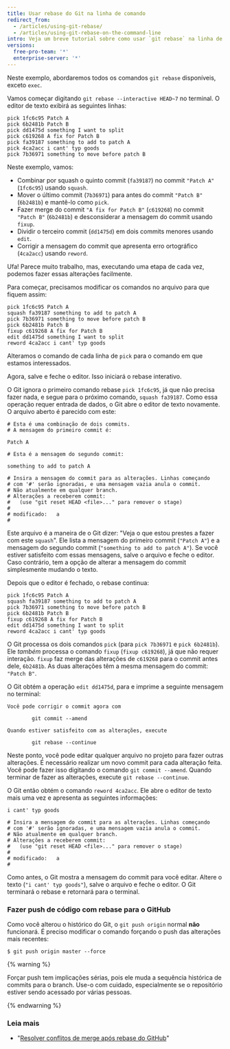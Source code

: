 ```yaml
---
title: Usar rebase do Git na linha de comando
redirect_from:
  - /articles/using-git-rebase/
  - /articles/using-git-rebase-on-the-command-line
intro: Veja um breve tutorial sobre como usar `git rebase` na linha de comando.
versions:
  free-pro-team: '*'
  enterprise-server: '*'
---
```


Neste exemplo, abordaremos todos os comandos `git rebase` disponíveis, exceto `exec`.

Vamos começar digitando `git rebase --interactive HEAD~7` no terminal. O editor de texto exibirá as seguintes linhas:

```
pick 1fc6c95 Patch A
pick 6b2481b Patch B
pick dd1475d something I want to split
pick c619268 A fix for Patch B
pick fa39187 something to add to patch A
pick 4ca2acc i cant' typ goods
pick 7b36971 something to move before patch B
```

Neste exemplo, vamos:

* Combinar por squash o quinto commit (`fa39187`) no commit `"Patch A"` (`1fc6c95`) usando `squash`.
* Mover o último commit (`7b36971`) para antes do commit `"Patch B"` (`6b2481b`) e mantê-lo como `pick`.
* Fazer merge do commit `"A fix for Patch B"` (`c619268`) no commit `"Patch B"` (`6b2481b`) e desconsiderar a mensagem do commit usando `fixup`.
* Dividir o terceiro commit (`dd1475d`) em dois commits menores usando `edit`.
* Corrigir a mensagem do commit que apresenta erro ortográfico (`4ca2acc`) usando `reword`.

Ufa! Parece muito trabalho, mas, executando uma etapa de cada vez, podemos fazer essas alterações facilmente.

Para começar, precisamos modificar os comandos no arquivo para que fiquem assim:

```
pick 1fc6c95 Patch A
squash fa39187 something to add to patch A
pick 7b36971 something to move before patch B
pick 6b2481b Patch B
fixup c619268 A fix for Patch B
edit dd1475d something I want to split
reword 4ca2acc i cant' typ goods
```

Alteramos o comando de cada linha de `pick` para o comando em que estamos interessados.

Agora, salve e feche o editor. Isso iniciará o rebase interativo.

O Git ignora o primeiro comando rebase `pick 1fc6c95`, já que não precisa fazer nada, e segue para o próximo comando, `squash fa39187`. Como essa operação requer entrada de dados, o Git abre o editor de texto novamente. O arquivo aberto é parecido com este:

```
# Esta é uma combinação de dois commits.
# A mensagem do primeiro commit é:

Patch A

# Esta é a mensagem do segundo commit:

something to add to patch A

# Insira a mensagem do commit para as alterações. Linhas começando
# com '#' serão ignoradas, e uma mensagem vazia anula o commit.
# Não atualmente em qualquer branch.
# Alterações a receberem commit:
#   (use "git reset HEAD <file>..." para remover o stage)
#
# modificado:   a
#
```

Este arquivo é a maneira de o Git dizer: "Veja o que estou prestes a fazer com este `squash`". Ele lista a mensagem do primeiro commit (`"Patch A"`) e a mensagem do segundo commit (`"something to add to patch A"`). Se você estiver satisfeito com essas mensagens, salve o arquivo e feche o editor. Caso contrário, tem a opção de alterar a mensagem do commit simplesmente mudando o texto.

Depois que o editor é fechado, o rebase continua:

```
pick 1fc6c95 Patch A
squash fa39187 something to add to patch A
pick 7b36971 something to move before patch B
pick 6b2481b Patch B
fixup c619268 A fix for Patch B
edit dd1475d something I want to split
reword 4ca2acc i cant' typ goods
```

O Git processa os dois comandos `pick` (para `pick 7b36971` e `pick 6b2481b`). Ele *também* processa o comando `fixup` (`fixup c619268`), já que não requer interação. `fixup` faz merge das alterações de `c619268` para o commit antes dele, `6b2481b`. As duas alterações têm a mesma mensagem do commit: `"Patch B"`.

O Git obtém a operação `edit dd1475d`, para e imprime a seguinte mensagem no terminal:

```shell
Você pode corrigir o commit agora com

        git commit --amend

Quando estiver satisfeito com as alterações, execute

        git rebase --continue
```

Neste ponto, você pode editar qualquer arquivo no projeto para fazer outras alterações. É necessário realizar um novo commit para cada alteração feita. Você pode fazer isso digitando o comando `git commit --amend`. Quando terminar de fazer as alterações, execute `git rebase --continue`.

O Git então obtém o comando `reword 4ca2acc`.  Ele abre o editor de texto mais uma vez e apresenta as seguintes informações:

```
i cant' typ goods

# Insira a mensagem do commit para as alterações. Linhas começando
# com '#' serão ignoradas, e uma mensagem vazia anula o commit.
# Não atualmente em qualquer branch.
# Alterações a receberem commit:
#   (use "git reset HEAD <file>..." para remover o stage)
#
# modificado:   a
#
```

Como antes, o Git mostra a mensagem do commit para você editar. Altere o texto (`"i cant' typ goods"`), salve o arquivo e feche o editor. O Git terminará o rebase e retornará para o terminal.

### Fazer push de código com rebase para o GitHub

Como você alterou o histórico do Git, o `git push origin` normal **não** funcionará. É preciso modificar o comando forçando o push das alterações mais recentes:

```shell
$ git push origin master --force
```

{% warning %}

Forçar push tem implicações sérias, pois ele muda a sequência histórica de commits para o branch. Use-o com cuidado, especialmente se o repositório estiver sendo acessado por várias pessoas.

{% endwarning %}

### Leia mais

* "[Resolver conflitos de merge após rebase do GitHub](/articles/resolving-merge-conflicts-after-a-git-rebase)"
